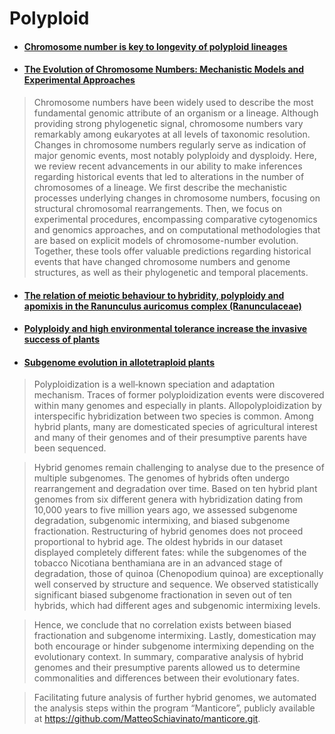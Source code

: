 # Polyploid



- #### [Chromosome number is key to longevity of polyploid lineages](https://nph.onlinelibrary.wiley.com/doi/10.1111/nph.17361)



- #### [The Evolution of Chromosome Numbers: Mechanistic Models and Experimental Approaches](https://academic.oup.com/gbe/article/13/2/evaa220/5923296)



> Chromosome numbers have been widely used to describe the most fundamental genomic attribute of an organism or a lineage. Although providing strong phylogenetic signal, chromosome numbers vary remarkably among eukaryotes at all levels of taxonomic resolution. Changes in chromosome numbers regularly serve as indication of major genomic events, most notably polyploidy and dysploidy. Here, we review recent advancements in our ability to make inferences regarding historical events that led to alterations in the number of chromosomes of a lineage. We first describe the mechanistic processes underlying changes in chromosome numbers, focusing on structural chromosomal rearrangements. Then, we focus on experimental procedures, encompassing comparative cytogenomics and genomics approaches, and on computational methodologies that are based on explicit models of chromosome-number evolution. Together, these tools offer valuable predictions regarding historical events that have changed chromosome numbers and genome structures, as well as their phylogenetic and temporal placements.





- #### [The relation of meiotic behaviour to hybridity, polyploidy and apomixis in the Ranunculus auricomus complex (Ranunculaceae)](https://bmcplantbiol.biomedcentral.com/articles/10.1186/s12870-020-02654-3)

- #### [Polyploidy and high environmental tolerance increase the invasive success of plants](https://link.springer.com/article/10.1007/s10265-020-01236-6)


- #### [Subgenome evolution in allotetraploid plants](https://onlinelibrary.wiley.com/doi/pdf/10.1111/tpj.15190)


> Polyploidization is a well‐known speciation and adaptation mechanism. Traces of former polyploidization events were discovered within many genomes and especially in plants. Allopolyploidization by interspecific hybridization between two species is common. Among hybrid plants, many are domesticated species of agricultural interest and many of their genomes and of their presumptive parents have been sequenced. 


> Hybrid genomes remain challenging to analyse due to the presence of multiple subgenomes. The genomes of hybrids often undergo rearrangement and degradation over time. Based on ten hybrid plant genomes from six different genera with hybridization dating from 10,000 years to five million years ago, we assessed subgenome degradation, subgenomic intermixing, and biased subgenome fractionation. Restructuring of hybrid genomes does not proceed proportional to hybrid age. The oldest hybrids in our dataset displayed completely different fates: while the subgenomes of the tobacco Nicotiana benthamiana are in an advanced stage of degradation, those of quinoa (Chenopodium quinoa) are exceptionally well conserved by structure and sequence. We observed statistically significant biased subgenome fractionation in seven out of ten hybrids, which had different ages and subgenomic intermixing levels. 


> Hence, we conclude that no correlation exists between biased fractionation and subgenome intermixing. Lastly, domestication may both encourage or hinder subgenome intermixing depending on the evolutionary context. In summary, comparative analysis of hybrid genomes and their presumptive parents allowed us to determine commonalities and differences between their evolutionary fates. 


> Facilitating future analysis of further hybrid genomes, we automated the analysis steps within the program “Manticore”, publicly available at https://github.com/MatteoSchiavinato/manticore.git.
